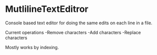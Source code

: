 # MutlilineTextEditror
Console based text editor for doing the same edits on each line in a file.

Current operations
  -Remove characters
  -Add characters
  -Replace characters

Mostly works by indexing.
